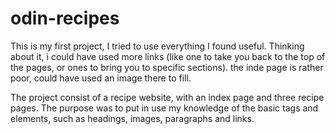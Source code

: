 # odin-recipes

This is my first project, I tried to use everything I found useful. Thinking about it, i could have used more links (like one to take you back to the top of the pages, or ones to bring you to specific sections). the inde page is rather poor, could have used an image there to fill.

The project consist of a recipe website, with an index page and three recipe pages. The purpose was to put in use my knowledge of the basic tags  and elements, such as headings, images, paragraphs and links.
